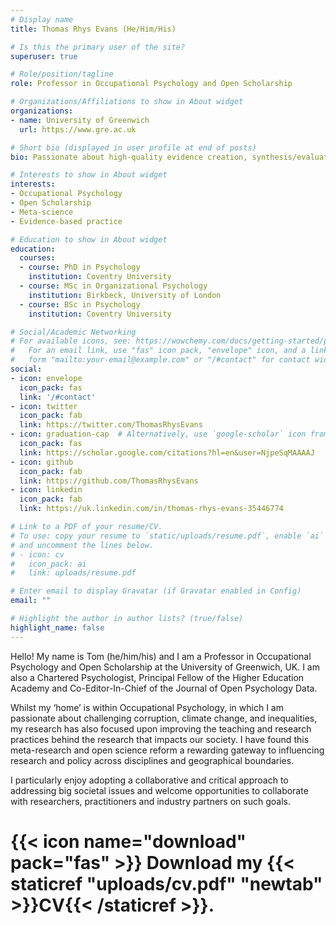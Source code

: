 ```yaml
---
# Display name
title: Thomas Rhys Evans (He/Him/His)

# Is this the primary user of the site?
superuser: true

# Role/position/tagline
role: Professor in Occupational Psychology and Open Scholarship

# Organizations/Affiliations to show in About widget
organizations:
- name: University of Greenwich
  url: https://www.gre.ac.uk

# Short bio (displayed in user profile at end of posts)
bio: Passionate about high-quality evidence creation, synthesis/evaluation and application towards Global Goals

# Interests to show in About widget
interests:
- Occupational Psychology
- Open Scholarship
- Meta-science
- Evidence-based practice

# Education to show in About widget
education:
  courses:
  - course: PhD in Psychology
    institution: Coventry University
  - course: MSc in Organizational Psychology
    institution: Birkbeck, University of London
  - course: BSc in Psychology
    institution: Coventry University

# Social/Academic Networking
# For available icons, see: https://wowchemy.com/docs/getting-started/page-builder/#icons
#   For an email link, use "fas" icon pack, "envelope" icon, and a link in the
#   form "mailto:your-email@example.com" or "/#contact" for contact widget.
social:
- icon: envelope
  icon_pack: fas
  link: '/#contact'
- icon: twitter
  icon_pack: fab
  link: https://twitter.com/ThomasRhysEvans
- icon: graduation-cap  # Alternatively, use `google-scholar` icon from `ai` icon pack
  icon_pack: fas
  link: https://scholar.google.com/citations?hl=en&user=NjpeSqMAAAAJ
- icon: github
  icon_pack: fab
  link: https://github.com/ThomasRhysEvans
- icon: linkedin
  icon_pack: fab
  link: https://uk.linkedin.com/in/thomas-rhys-evans-35446774

# Link to a PDF of your resume/CV.
# To use: copy your resume to `static/uploads/resume.pdf`, enable `ai` icons in `params.toml`, 
# and uncomment the lines below.
# - icon: cv
#   icon_pack: ai
#   link: uploads/resume.pdf

# Enter email to display Gravatar (if Gravatar enabled in Config)
email: ""

# Highlight the author in author lists? (true/false)
highlight_name: false
---
```


Hello! My name is Tom (he/him/his) and I am a Professor in Occupational Psychology and Open Scholarship at the University of Greenwich, UK. I am also a Chartered Psychologist, Principal Fellow of the Higher Education Academy and Co-Editor-In-Chief of the Journal of Open Psychology Data.

Whilst my ‘home’ is within Occupational Psychology, in which I am passionate about challenging corruption, climate change, and inequalities, my research has also focused upon improving the teaching and research practices behind the research that impacts our society. I have found this meta-research and open science reform a rewarding gateway to influencing research and  policy across disciplines and geographical boundaries.

I particularly enjoy adopting a collaborative and critical approach to addressing big societal issues and welcome opportunities to collaborate with researchers, practitioners and industry partners on such goals.

# {{< icon name="download" pack="fas" >}} Download my {{< staticref "uploads/cv.pdf" "newtab" >}}CV{{< /staticref >}}.
